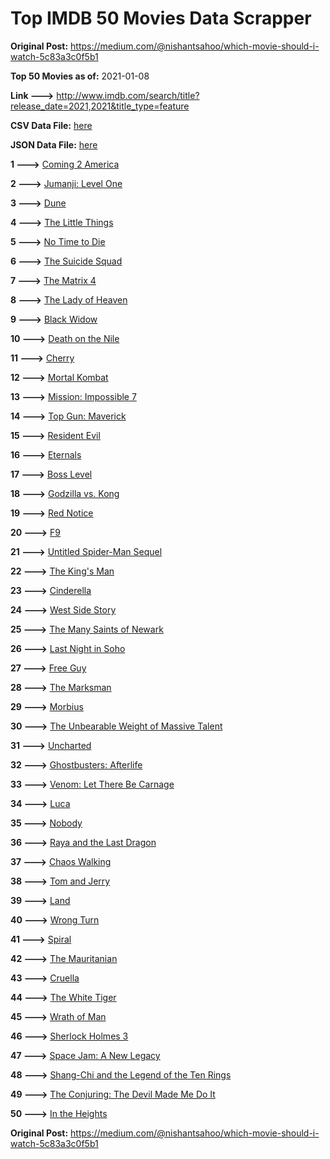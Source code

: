 # Top IMDB 50 Movies Data Scrapper

**Original Post:** https://medium.com/@nishantsahoo/which-movie-should-i-watch-5c83a3c0f5b1

**Top 50 Movies as of:** 2021-01-08

**Link --->** http://www.imdb.com/search/title?release_date=2021,2021&title_type=feature

**CSV Data File:** [here](/Data/data.csv)

**JSON Data File:** [here](/Data/data.json)

**1 --->** [Coming 2 America](https://www.imdb.com/title/tt6802400/?ref_=adv_li_tt)

**2 --->** [Jumanji: Level One](https://www.imdb.com/title/tt13249100/?ref_=adv_li_tt)

**3 --->** [Dune](https://www.imdb.com/title/tt1160419/?ref_=adv_li_tt)

**4 --->** [The Little Things](https://www.imdb.com/title/tt10016180/?ref_=adv_li_tt)

**5 --->** [No Time to Die](https://www.imdb.com/title/tt2382320/?ref_=adv_li_tt)

**6 --->** [The Suicide Squad](https://www.imdb.com/title/tt6334354/?ref_=adv_li_tt)

**7 --->** [The Matrix 4](https://www.imdb.com/title/tt10838180/?ref_=adv_li_tt)

**8 --->** [The Lady of Heaven](https://www.imdb.com/title/tt13097336/?ref_=adv_li_tt)

**9 --->** [Black Widow](https://www.imdb.com/title/tt3480822/?ref_=adv_li_tt)

**10 --->** [Death on the Nile](https://www.imdb.com/title/tt7657566/?ref_=adv_li_tt)

**11 --->** [Cherry](https://www.imdb.com/title/tt9130508/?ref_=adv_li_tt)

**12 --->** [Mortal Kombat](https://www.imdb.com/title/tt0293429/?ref_=adv_li_tt)

**13 --->** [Mission: Impossible 7](https://www.imdb.com/title/tt9603212/?ref_=adv_li_tt)

**14 --->** [Top Gun: Maverick](https://www.imdb.com/title/tt1745960/?ref_=adv_li_tt)

**15 --->** [Resident Evil](https://www.imdb.com/title/tt6920084/?ref_=adv_li_tt)

**16 --->** [Eternals](https://www.imdb.com/title/tt9032400/?ref_=adv_li_tt)

**17 --->** [Boss Level](https://www.imdb.com/title/tt7638348/?ref_=adv_li_tt)

**18 --->** [Godzilla vs. Kong](https://www.imdb.com/title/tt5034838/?ref_=adv_li_tt)

**19 --->** [Red Notice](https://www.imdb.com/title/tt7991608/?ref_=adv_li_tt)

**20 --->** [F9](https://www.imdb.com/title/tt5433138/?ref_=adv_li_tt)

**21 --->** [Untitled Spider-Man Sequel](https://www.imdb.com/title/tt10872600/?ref_=adv_li_tt)

**22 --->** [The King's Man](https://www.imdb.com/title/tt6856242/?ref_=adv_li_tt)

**23 --->** [Cinderella](https://www.imdb.com/title/tt10155932/?ref_=adv_li_tt)

**24 --->** [West Side Story](https://www.imdb.com/title/tt3581652/?ref_=adv_li_tt)

**25 --->** [The Many Saints of Newark](https://www.imdb.com/title/tt8110232/?ref_=adv_li_tt)

**26 --->** [Last Night in Soho](https://www.imdb.com/title/tt9639470/?ref_=adv_li_tt)

**27 --->** [Free Guy](https://www.imdb.com/title/tt6264654/?ref_=adv_li_tt)

**28 --->** [The Marksman](https://www.imdb.com/title/tt6902332/?ref_=adv_li_tt)

**29 --->** [Morbius](https://www.imdb.com/title/tt5108870/?ref_=adv_li_tt)

**30 --->** [The Unbearable Weight of Massive Talent](https://www.imdb.com/title/tt11291274/?ref_=adv_li_tt)

**31 --->** [Uncharted](https://www.imdb.com/title/tt1464335/?ref_=adv_li_tt)

**32 --->** [Ghostbusters: Afterlife](https://www.imdb.com/title/tt4513678/?ref_=adv_li_tt)

**33 --->** [Venom: Let There Be Carnage](https://www.imdb.com/title/tt7097896/?ref_=adv_li_tt)

**34 --->** [Luca](https://www.imdb.com/title/tt12801262/?ref_=adv_li_tt)

**35 --->** [Nobody](https://www.imdb.com/title/tt7888964/?ref_=adv_li_tt)

**36 --->** [Raya and the Last Dragon](https://www.imdb.com/title/tt5109280/?ref_=adv_li_tt)

**37 --->** [Chaos Walking](https://www.imdb.com/title/tt2076822/?ref_=adv_li_tt)

**38 --->** [Tom and Jerry](https://www.imdb.com/title/tt1361336/?ref_=adv_li_tt)

**39 --->** [Land](https://www.imdb.com/title/tt10265034/?ref_=adv_li_tt)

**40 --->** [Wrong Turn](https://www.imdb.com/title/tt9110170/?ref_=adv_li_tt)

**41 --->** [Spiral](https://www.imdb.com/title/tt10342730/?ref_=adv_li_tt)

**42 --->** [The Mauritanian](https://www.imdb.com/title/tt4761112/?ref_=adv_li_tt)

**43 --->** [Cruella](https://www.imdb.com/title/tt3228774/?ref_=adv_li_tt)

**44 --->** [The White Tiger](https://www.imdb.com/title/tt6571548/?ref_=adv_li_tt)

**45 --->** [Wrath of Man](https://www.imdb.com/title/tt11083552/?ref_=adv_li_tt)

**46 --->** [Sherlock Holmes 3](https://www.imdb.com/title/tt2094116/?ref_=adv_li_tt)

**47 --->** [Space Jam: A New Legacy](https://www.imdb.com/title/tt3554046/?ref_=adv_li_tt)

**48 --->** [Shang-Chi and the Legend of the Ten Rings](https://www.imdb.com/title/tt9376612/?ref_=adv_li_tt)

**49 --->** [The Conjuring: The Devil Made Me Do It](https://www.imdb.com/title/tt7069210/?ref_=adv_li_tt)

**50 --->** [In the Heights](https://www.imdb.com/title/tt1321510/?ref_=adv_li_tt)

**Original Post:** https://medium.com/@nishantsahoo/which-movie-should-i-watch-5c83a3c0f5b1
